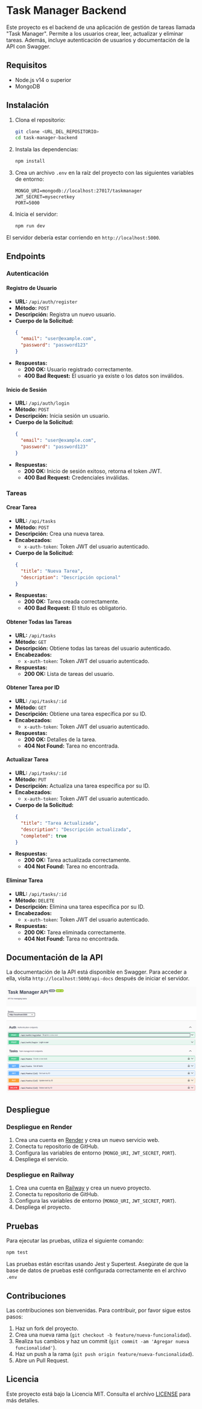 # Task Manager Backend

Este proyecto es el backend de una aplicación de gestión de tareas llamada "Task Manager". Permite a los usuarios crear, leer, actualizar y eliminar tareas. Además, incluye autenticación de usuarios y documentación de la API con Swagger.

## Requisitos

- Node.js v14 o superior
- MongoDB

## Instalación

1. Clona el repositorio:
   ```sh
   git clone <URL_DEL_REPOSITORIO>
   cd task-manager-backend
   ```

2. Instala las dependencias:
   ```sh
   npm install
   ```

3. Crea un archivo `.env` en la raíz del proyecto con las siguientes variables de entorno:
   ```env
   MONGO_URI=mongodb://localhost:27017/taskmanager
   JWT_SECRET=mysecretkey
   PORT=5000
   ```

4. Inicia el servidor:
   ```sh
   npm run dev
   ```

El servidor debería estar corriendo en `http://localhost:5000`.

## Endpoints

### Autenticación

#### Registro de Usuario

- **URL:** `/api/auth/register`
- **Método:** `POST`
- **Descripción:** Registra un nuevo usuario.
- **Cuerpo de la Solicitud:**
  ```json
  {
    "email": "user@example.com",
    "password": "password123"
  }
  ```
- **Respuestas:**
  - **200 OK:** Usuario registrado correctamente.
  - **400 Bad Request:** El usuario ya existe o los datos son inválidos.

#### Inicio de Sesión

- **URL:** `/api/auth/login`
- **Método:** `POST`
- **Descripción:** Inicia sesión un usuario.
- **Cuerpo de la Solicitud:**
  ```json
  {
    "email": "user@example.com",
    "password": "password123"
  }
  ```
- **Respuestas:**
  - **200 OK:** Inicio de sesión exitoso, retorna el token JWT.
  - **400 Bad Request:** Credenciales inválidas.

### Tareas

#### Crear Tarea

- **URL:** `/api/tasks`
- **Método:** `POST`
- **Descripción:** Crea una nueva tarea.
- **Encabezados:**
  - `x-auth-token`: Token JWT del usuario autenticado.
- **Cuerpo de la Solicitud:**
  ```json
  {
    "title": "Nueva Tarea",
    "description": "Descripción opcional"
  }
  ```
- **Respuestas:**
  - **200 OK:** Tarea creada correctamente.
  - **400 Bad Request:** El título es obligatorio.

#### Obtener Todas las Tareas

- **URL:** `/api/tasks`
- **Método:** `GET`
- **Descripción:** Obtiene todas las tareas del usuario autenticado.
- **Encabezados:**
  - `x-auth-token`: Token JWT del usuario autenticado.
- **Respuestas:**
  - **200 OK:** Lista de tareas del usuario.

#### Obtener Tarea por ID

- **URL:** `/api/tasks/:id`
- **Método:** `GET`
- **Descripción:** Obtiene una tarea específica por su ID.
- **Encabezados:**
  - `x-auth-token`: Token JWT del usuario autenticado.
- **Respuestas:**
  - **200 OK:** Detalles de la tarea.
  - **404 Not Found:** Tarea no encontrada.

#### Actualizar Tarea

- **URL:** `/api/tasks/:id`
- **Método:** `PUT`
- **Descripción:** Actualiza una tarea específica por su ID.
- **Encabezados:**
  - `x-auth-token`: Token JWT del usuario autenticado.
- **Cuerpo de la Solicitud:**
  ```json
  {
    "title": "Tarea Actualizada",
    "description": "Descripción actualizada",
    "completed": true
  }
  ```
- **Respuestas:**
  - **200 OK:** Tarea actualizada correctamente.
  - **404 Not Found:** Tarea no encontrada.

#### Eliminar Tarea

- **URL:** `/api/tasks/:id`
- **Método:** `DELETE`
- **Descripción:** Elimina una tarea específica por su ID.
- **Encabezados:**
  - `x-auth-token`: Token JWT del usuario autenticado.
- **Respuestas:**
  - **200 OK:** Tarea eliminada correctamente.
  - **404 Not Found:** Tarea no encontrada.

## Documentación de la API

La documentación de la API está disponible en Swagger. Para acceder a ella, visita `http://localhost:5000/api-docs` después de iniciar el servidor.

<img src="./public/image.png">


## Despliegue

### Despliegue en Render

1. Crea una cuenta en [Render](https://render.com/) y crea un nuevo servicio web.
2. Conecta tu repositorio de GitHub.
3. Configura las variables de entorno (`MONGO_URI`, `JWT_SECRET`, `PORT`).
4. Despliega el servicio.

### Despliegue en Railway

1. Crea una cuenta en [Railway](https://railway.app/) y crea un nuevo proyecto.
2. Conecta tu repositorio de GitHub.
3. Configura las variables de entorno (`MONGO_URI`, `JWT_SECRET`, `PORT`).
4. Despliega el proyecto.

## Pruebas

Para ejecutar las pruebas, utiliza el siguiente comando:
```sh
npm test
```

Las pruebas están escritas usando Jest y Supertest. Asegúrate de que la base de datos de pruebas esté configurada correctamente en el archivo `.env`

## Contribuciones

Las contribuciones son bienvenidas. Para contribuir, por favor sigue estos pasos:

1. Haz un fork del proyecto.
2. Crea una nueva rama (`git checkout -b feature/nueva-funcionalidad`).
3. Realiza tus cambios y haz un commit (`git commit -am 'Agregar nueva funcionalidad'`).
4. Haz un push a la rama (`git push origin feature/nueva-funcionalidad`).
5. Abre un Pull Request.

## Licencia

Este proyecto está bajo la Licencia MIT. Consulta el archivo [LICENSE](LICENSE) para más detalles.